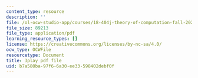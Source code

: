 ```yaml
---
content_type: resource
description: ''
file: /ol-ocw-studio-app/courses/18-404j-theory-of-computation-fall-2020/b7a580ba97f66a30ee33598402debf0f_N-_XmLanPYg.pdf
file_size: 89213
file_type: application/pdf
learning_resource_types: []
license: https://creativecommons.org/licenses/by-nc-sa/4.0/
ocw_type: OCWFile
resourcetype: Document
title: 3play pdf file
uid: b7a580ba-97f6-6a30-ee33-598402debf0f
---
```

